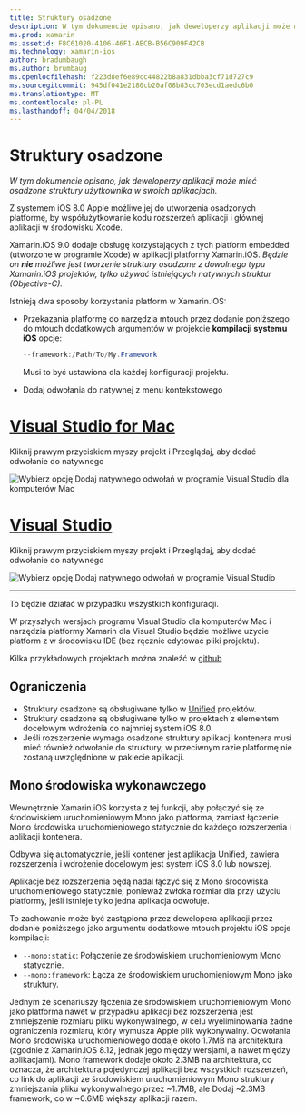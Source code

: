 ```yaml
---
title: Struktury osadzone
description: W tym dokumencie opisano, jak deweloperzy aplikacji może mieć osadzone struktury użytkownika w swoich aplikacjach.
ms.prod: xamarin
ms.assetid: F8C61020-4106-46F1-AECB-B56C909F42CB
ms.technology: xamarin-ios
author: bradumbaugh
ms.author: brumbaug
ms.openlocfilehash: f223d8ef6e89cc44822b8a831dbba3cf71d727c9
ms.sourcegitcommit: 945df041e2180cb20af08b83cc703ecd1aedc6b0
ms.translationtype: MT
ms.contentlocale: pl-PL
ms.lasthandoff: 04/04/2018
---
```

# <a name="embedded-frameworks"></a>Struktury osadzone

_W tym dokumencie opisano, jak deweloperzy aplikacji może mieć osadzone struktury użytkownika w swoich aplikacjach._

Z systemem iOS 8.0 Apple możliwe jej do utworzenia osadzonych platformę, by współużytkowanie kodu rozszerzeń aplikacji i głównej aplikacji w środowisku Xcode.

Xamarin.iOS 9.0 dodaje obsługę korzystających z tych platform embedded (utworzone w programie Xcode) w aplikacji platformy Xamarin.iOS. *Będzie on **nie** możliwe jest tworzenie struktury osadzone z dowolnego typu Xamarin.iOS projektów, tylko używać istniejących natywnych struktur (Objective-C).*

Istnieją dwa sposoby korzystania platform w Xamarin.iOS:

- Przekazania platformę do narzędzia mtouch przez dodanie poniższego do mtouch dodatkowych argumentów w projekcie **kompilacji systemu iOS** opcje:

  ```csharp
  --framework:/Path/To/My.Framework
  ```

  Musi to być ustawiona dla każdej konfiguracji projektu.

- Dodaj odwołania do natywnej z menu kontekstowego

# <a name="visual-studio-for-mactabvsmac"></a>[Visual Studio for Mac](#tab/vsmac)

Kliknij prawym przyciskiem myszy projekt i Przeglądaj, aby dodać odwołanie do natywnego

![](embedded-frameworks-images/xam-native-refs.png "Wybierz opcję Dodaj natywnego odwołań w programie Visual Studio dla komputerów Mac")

# <a name="visual-studiotabvswin"></a>[Visual Studio](#tab/vswin)

Kliknij prawym przyciskiem myszy projekt i Przeglądaj, aby dodać odwołanie do natywnego

![](embedded-frameworks-images/vs-native-refs.png "Wybierz opcję Dodaj natywnego odwołań w programie Visual Studio")

-----

  To będzie działać w przypadku wszystkich konfiguracji.

W przyszłych wersjach programu Visual Studio dla komputerów Mac i narzędzia platformy Xamarin dla Visual Studio będzie możliwe użycie platform z w środowisku IDE (bez ręcznie edytować pliki projektu).

Kilka przykładowych projektach można znaleźć w [github](https://github.com/rolfbjarne/embedded-frameworks)

## <a name="limitations"></a>Ograniczenia

- Struktury osadzone są obsługiwane tylko w [Unified](~/cross-platform/macios/unified/index.md) projektów.
- Struktury osadzone są obsługiwane tylko w projektach z elementem docelowym wdrożenia co najmniej system iOS 8.0.
- Jeśli rozszerzenie wymaga osadzone struktury aplikacji kontenera musi mieć również odwołanie do struktury, w przeciwnym razie platformę nie zostaną uwzględnione w pakiecie aplikacji.

## <a name="the-mono-runtime"></a>Mono środowiska wykonawczego

Wewnętrznie Xamarin.iOS korzysta z tej funkcji, aby połączyć się ze środowiskiem uruchomieniowym Mono jako platforma, zamiast łączenie Mono środowiska uruchomieniowego statycznie do każdego rozszerzenia i aplikacji kontenera.

Odbywa się automatycznie, jeśli kontener jest aplikacja Unified, zawiera rozszerzenia i wdrożenie docelowym jest system iOS 8.0 lub nowszej.

Aplikacje bez rozszerzenia będą nadal łączyć się z Mono środowiska uruchomieniowego statycznie, ponieważ zwłoka rozmiar dla przy użyciu platformy, jeśli istnieje tylko jedna aplikacja odwołuje.

To zachowanie może być zastąpiona przez dewelopera aplikacji przez dodanie poniższego jako argumentu dodatkowe mtouch projektu iOS opcje kompilacji:

- `--mono:static`: Połączenie ze środowiskiem uruchomieniowym Mono statycznie.
- `--mono:framework`: Łącza ze środowiskiem uruchomieniowym Mono jako struktury.

Jednym ze scenariuszy łączenia ze środowiskiem uruchomieniowym Mono jako platforma nawet w przypadku aplikacji bez rozszerzenia jest zmniejszenie rozmiaru pliku wykonywalnego, w celu wyeliminowania żadne ograniczenia rozmiaru, który wymusza Apple plik wykonywalny. Odwołania Mono środowiska uruchomieniowego dodaje około 1.7MB na architektura (zgodnie z Xamarin.iOS 8.12, jednak jego między wersjami, a nawet między aplikacjami). Mono framework dodaje około 2.3MB na architektura, co oznacza, że architektura pojedynczej aplikacji bez wszystkich rozszerzeń, co link do aplikacji ze środowiskiem uruchomieniowym Mono struktury zmniejszania pliku wykonywalnego przez ~1.7MB, ale Dodaj ~2.3MB framework, co w ~0.6MB większy aplikacji razem.


